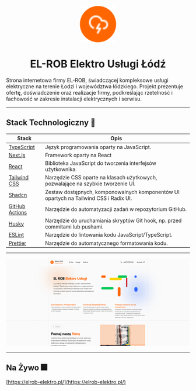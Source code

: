 <p align="center">
  <img width="100" src="./public/logo.svg" alt="elrob-elektro logo">
</p>
<h1 align="center">EL-ROB Elektro Usługi Łódź</h1>

<p>
  Strona internetowa firmy EL-ROB, świadczącej kompleksowe usługi elektryczne na terenie Łodzi i województwa łódzkiego. Projekt prezentuje ofertę, doświadczenie oraz realizacje  firmy, podkreślając rzetelność i fachowość w zakresie instalacji elektrycznych i serwisu.
</p>

---

<h2>Stack Technologiczny 🧰</h2>

| Stack                                   | Opis                                                                                   |
|----------------------------------------|----------------------------------------------------------------------------------------|
| [TypeScript](https://www.typescriptlang.org/) | Język programowania oparty na JavaScript.              |
| [Next.js](https://nextjs.org/)         | Framework oparty na React |
| [React](https://reactjs.org/)          | Biblioteka JavaScript do tworzenia interfejsów użytkownika.                           |
| [Tailwind CSS](https://tailwindcss.com/)| Narzędzie CSS oparte na klasach użytkowych, pozwalające na szybkie tworzenie UI.     |
| [Shadcn](https://ui.shadcn.com/)       | Zestaw dostępnych, komponowalnych komponentów UI opartych na Tailwind CSS i Radix UI. |
| [GitHub Actions](https://github.com/features/actions) | Narzędzie do automatyzacji zadań w repozytorium GitHub.                          |
| [Husky](https://typicode.github.io/husky/)| Narzędzie do uruchamiania skryptów Git hook, np. przed commitami lub pushami.         |
| [ESLint](https://eslint.org/)          | Narzędzie do lintowania kodu JavaScript/TypeScript.                         |
| [Prettier](https://prettier.io/)       | Narzędzie do automatycznego formatowania kodu.               |

--- 

<img width="1000" src="./public/strona.png" alt="elrob-elektro strona">

--- 

## Na Żywo 🎆

[https://elrob-elektro.pl/](https://elrob-elektro.pl/)

